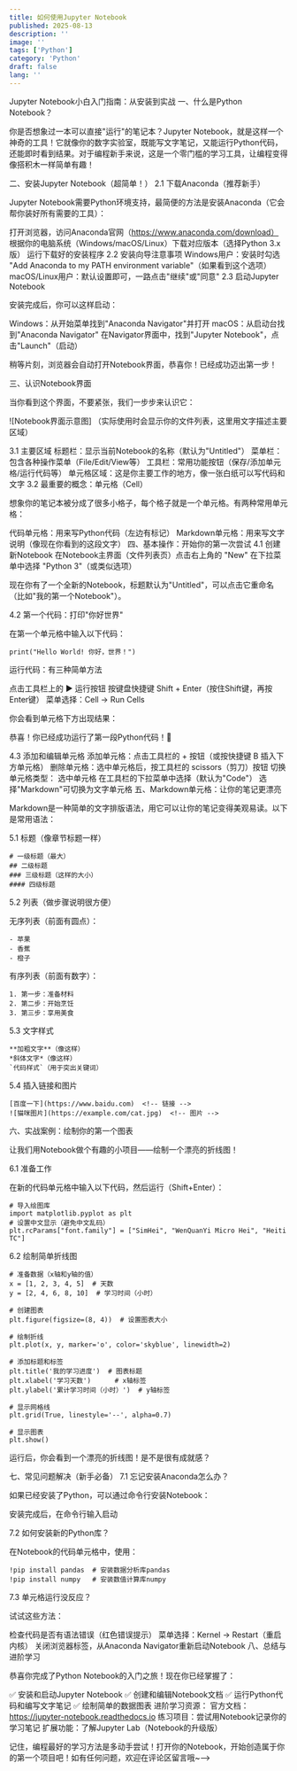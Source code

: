 ```yaml
---
title: 如何使用Jupyter Notebook
published: 2025-08-13
description: ''
image: ''
tags: ['Python']
category: 'Python'
draft: false 
lang: ''
---
```

Jupyter Notebook小白入门指南：从安装到实战
一、什么是Python Notebook？

你是否想象过一本可以直接"运行"的笔记本？Jupyter Notebook，就是这样一个神奇的工具！它就像你的数字实验室，既能写文字笔记，又能运行Python代码，还能即时看到结果。对于编程新手来说，这是一个零门槛的学习工具，让编程变得像搭积木一样简单有趣！

二、安装Jupyter Notebook（超简单！）
2.1 下载Anaconda（推荐新手）

Jupyter Notebook需要Python环境支持，最简便的方法是安装Anaconda（它会帮你装好所有需要的工具）：

打开浏览器，访问Anaconda官网（https://www.anaconda.com/download）
根据你的电脑系统（Windows/macOS/Linux）下载对应版本（选择Python 3.x版）
运行下载好的安装程序
2.2 安装向导注意事项
Windows用户：安装时勾选 "Add Anaconda to my PATH environment variable"（如果看到这个选项）
macOS/Linux用户：默认设置即可，一路点击"继续"或"同意"
2.3 启动Jupyter Notebook

安装完成后，你可以这样启动：

Windows：从开始菜单找到"Anaconda Navigator"并打开
macOS：从启动台找到"Anaconda Navigator"
在Navigator界面中，找到"Jupyter Notebook"，点击"Launch"（启动）

稍等片刻，浏览器会自动打开Notebook界面，恭喜你！已经成功迈出第一步！

三、认识Notebook界面

当你看到这个界面，不要紧张，我们一步步来认识它：

![Notebook界面示意图]
（实际使用时会显示你的文件列表，这里用文字描述主要区域）

3.1 主要区域
标题栏：显示当前Notebook的名称（默认为"Untitled"）
菜单栏：包含各种操作菜单（File/Edit/View等）
工具栏：常用功能按钮（保存/添加单元格/运行代码等）
单元格区域：这是你主要工作的地方，像一张白纸可以写代码和文字
3.2 最重要的概念：单元格（Cell）

想象你的笔记本被分成了很多小格子，每个格子就是一个单元格。有两种常用单元格：

代码单元格：用来写Python代码（左边有标记）
Markdown单元格：用来写文字说明（像现在你看到的这段文字）
四、基本操作：开始你的第一次尝试
4.1 创建新Notebook
在Notebook主界面（文件列表页）点击右上角的 "New"
在下拉菜单中选择 "Python 3"（或类似选项）

现在你有了一个全新的Notebook，标题默认为"Untitled"，可以点击它重命名（比如"我的第一个Notebook"）。

4.2 第一个代码：打印"你好世界"

在第一个单元格中输入以下代码：

```
print("Hello World! 你好，世界！")
```

运行代码：有三种简单方法

点击工具栏上的 ▶️ 运行按钮
按键盘快捷键 Shift + Enter（按住Shift键，再按Enter键）
菜单选择：Cell → Run Cells

你会看到单元格下方出现结果：

恭喜！你已经成功运行了第一段Python代码！🎉

4.3 添加和编辑单元格
添加单元格：点击工具栏的 + 按钮（或按快捷键 B 插入下方单元格）
删除单元格：选中单元格后，按工具栏的 scissors（剪刀）按钮
切换单元格类型：
选中单元格
在工具栏的下拉菜单中选择（默认为"Code"）
选择"Markdown"可切换为文字单元格
五、Markdown单元格：让你的笔记更漂亮

Markdown是一种简单的文字排版语法，用它可以让你的笔记变得美观易读。以下是常用语法：

5.1 标题（像章节标题一样）

```
# 一级标题（最大）
## 二级标题
### 三级标题（这样的大小）
#### 四级标题
```

5.2 列表（做步骤说明很方便）

无序列表（前面有圆点）：

```
- 苹果
- 香蕉
- 橙子
```

有序列表（前面有数字）：

```
1. 第一步：准备材料
2. 第二步：开始烹饪
3. 第三步：享用美食
```

5.3 文字样式

```
**加粗文字**（像这样）
*斜体文字*（像这样）
`代码样式`（用于突出关键词）
```

5.4 插入链接和图片

```
[百度一下](https://www.baidu.com)  <!-- 链接 -->
![猫咪图片](https://example.com/cat.jpg)  <!-- 图片 -->
```

六、实战案例：绘制你的第一个图表

让我们用Notebook做个有趣的小项目——绘制一个漂亮的折线图！

6.1 准备工作

在新的代码单元格中输入以下代码，然后运行（Shift+Enter）：

```
# 导入绘图库
import matplotlib.pyplot as plt
# 设置中文显示（避免中文乱码）
plt.rcParams["font.family"] = ["SimHei", "WenQuanYi Micro Hei", "Heiti TC"]
```

6.2 绘制简单折线图

```
# 准备数据（x轴和y轴的值）
x = [1, 2, 3, 4, 5]  # 天数
y = [2, 4, 6, 8, 10]  # 学习时间（小时）

# 创建图表
plt.figure(figsize=(8, 4))  # 设置图表大小

# 绘制折线
plt.plot(x, y, marker='o', color='skyblue', linewidth=2)

# 添加标题和标签
plt.title('我的学习进度')  # 图表标题
plt.xlabel('学习天数')      # x轴标签
plt.ylabel('累计学习时间（小时）')  # y轴标签

# 显示网格线
plt.grid(True, linestyle='--', alpha=0.7)

# 显示图表
plt.show()
```

运行后，你会看到一个漂亮的折线图！是不是很有成就感？

七、常见问题解决（新手必备）
7.1 忘记安装Anaconda怎么办？

如果已经安装了Python，可以通过命令行安装Notebook：

安装完成后，在命令行输入启动

7.2 如何安装新的Python库？

在Notebook的代码单元格中，使用：

```
!pip install pandas  # 安装数据分析库pandas
!pip install numpy   # 安装数值计算库numpy
```

7.3 单元格运行没反应？

试试这些方法：

检查代码是否有语法错误（红色错误提示）
菜单选择：Kernel → Restart（重启内核）
关闭浏览器标签，从Anaconda Navigator重新启动Notebook
八、总结与进阶学习

恭喜你完成了Python Notebook的入门之旅！现在你已经掌握了：

✅ 安装和启动Jupyter Notebook
✅ 创建和编辑Notebook文档
✅ 运行Python代码和编写文字笔记
✅ 绘制简单的数据图表
进阶学习资源：
官方文档：https://jupyter-notebook.readthedocs.io
练习项目：尝试用Notebook记录你的学习笔记
扩展功能：了解Jupyter Lab（Notebook的升级版）

记住，编程最好的学习方法是多动手尝试！打开你的Notebook，开始创造属于你的第一个项目吧！如有任何问题，欢迎在评论区留言哦~-->